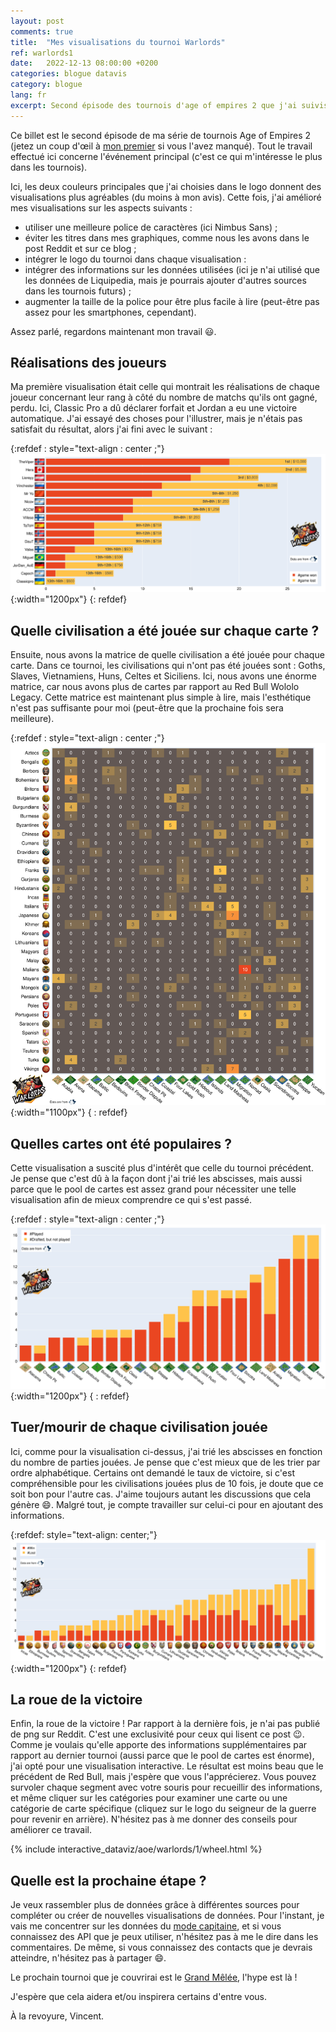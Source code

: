 ```yaml
---
layout: post
comments: true
title:  "Mes visualisations du tournoi Warlords"
ref: warlords1
date:   2022-12-13 08:00:00 +0200
categories: blogue datavis
category: blogue
lang: fr
excerpt: Second épisode des tournois d'age of empires 2 que j'ai suivis, par conséquent nouvelles visualisations 😃.
---
```


Ce billet est le second épisode de ma série de tournois Age of Empires 2 (jetez un coup d'œil à [mon premier](/blogue/datavis/aoe/2022/12/08/redbull-wololo-legacy-fr) si vous l'avez manqué).
Tout le travail effectué ici concerne l'événement principal (c'est ce qui m'intéresse le plus dans les tournois).

Ici, les deux couleurs principales que j'ai choisies dans le logo donnent des visualisations plus agréables (du moins à mon avis).
Cette fois, j'ai amélioré mes visualisations sur les aspects suivants :

- utiliser une meilleure police de caractères (ici Nimbus Sans) ;
- éviter les titres dans mes graphiques, comme nous les avons dans le post Reddit et sur ce blog ;
- intégrer le logo du tournoi dans chaque visualisation :
- intégrer des informations sur les données utilisées (ici je n'ai utilisé que les données de Liquipedia, mais je pourrais ajouter d'autres sources dans les tournois futurs) ;
- augmenter la taille de la police pour être plus facile à lire (peut-être pas assez pour les smartphones, cependant).

Assez parlé, regardons maintenant mon travail 😃.

## Réalisations des joueurs

Ma première visualisation était celle qui montrait les réalisations de chaque joueur concernant leur rang à côté du nombre de matchs qu'ils ont gagné, perdu.
Ici, Classic Pro a dû déclarer forfait et Jordan a eu une victoire automatique.
J'ai essayé des choses pour l'illustrer, mais je n'étais pas satisfait du résultat, alors j'ai fini avec le suivant :

{:refdef : style="text-align : center ;"}
![Réalisations des joueurs](/assets/images/dataviz/aoe/warlords/1/rank_games.png){:width="1200px"}
{: refdef}

## Quelle civilisation a été jouée sur chaque carte ?

Ensuite, nous avons la matrice de quelle civilisation a été jouée pour chaque carte.
Dans ce tournoi, les civilisations qui n'ont pas été jouées sont : Goths, Slaves, Vietnamiens, Huns, Celtes et Siciliens.
Ici, nous avons une énorme matrice, car nous avons plus de cartes par rapport au Red Bull Wololo Legacy.
Cette matrice est maintenant plus simple à lire, mais l'esthétique n'est pas suffisante pour moi (peut-être que la prochaine fois sera meilleure).

{:refdef : style="text-align : center ;"}
![Quelles sont les civilisations jouées sur chaque carte ?](/assets/images/dataviz/aoe/warlords/1/map_civ_played.png){:width="1100px"}
{ : refdef}

## Quelles cartes ont été populaires ?

Cette visualisation a suscité plus d'intérêt que celle du tournoi précédent.
Je pense que c'est dû à la façon dont j'ai trié les abscisses, mais aussi parce que le pool de cartes est assez grand pour nécessiter une telle visualisation afin de mieux comprendre ce qui s'est passé.

{:refdef : style="text-align : center ;"}
![Quelles sont les cartes les plus populaires ?](/assets/images/dataviz/aoe/warlords/1/maps_played.png){:width="1200px"}
{ : refdef}

## Tuer/mourir de chaque civilisation jouée

Ici, comme pour la visualisation ci-dessus, j'ai trié les abscisses en fonction du nombre de parties jouées.
Je pense que c'est mieux que de les trier par ordre alphabétique.
Certains ont demandé le taux de victoire, si c'est compréhensible pour les civilisations jouées plus de 10 fois, je doute que ce soit bon pour l'autre cas.
J'aime toujours autant les discussions que cela génère 😄.
Malgré tout, je compte travailler sur celui-ci pour en ajoutant des informations.

{:refdef: style="text-align: center;"}
![Tué/mort pour chaque civilisation jouée](/assets/images/dataviz/aoe/warlords/1/civ_played.png){:width="1200px"}
{: refdef}

## La roue de la victoire

Enfin, la roue de la victoire !
Par rapport à la dernière fois, je n'ai pas publié de png sur Reddit.
C'est une exclusivité pour ceux qui lisent ce post 😉.
Comme je voulais qu'elle apporte des informations supplémentaires par rapport au dernier tournoi (aussi parce que le pool de cartes est énorme), j'ai opté pour une visualisation interactive.
Le résultat est moins beau que le précédent de Red Bull, mais j'espère que vous l'apprécierez.
Vous pouvez survoler chaque segment avec votre souris pour recueillir des informations, et même cliquer sur les catégories pour examiner une carte ou une catégorie de carte spécifique (cliquez sur le logo du seigneur de la guerre pour revenir en arrière).
N'hésitez pas à me donner des conseils pour améliorer ce travail.

<div style="width : 1000px ; margin : 0 auto ;">
    {% include interactive_dataviz/aoe/warlords/1/wheel.html %}
</div>

## Quelle est la prochaine étape ?

Je veux rassembler plus de données grâce à différentes sources pour compléter ou créer de nouvelles visualisations de données.
Pour l'instant, je vais me concentrer sur les données du [mode capitaine](https://www.aoe2cm.net/), et si vous connaissez des API que je peux utiliser, n'hésitez pas à me le dire dans les commentaires.
De même, si vous connaissez des contacts que je devrais atteindre, n'hésitez pas à partager 😄.

Le prochain tournoi que je couvrirai est le [Grand Mêlée](https://youtu.be/QMApAc6IojQ), l'hype est là !

J'espère que cela aidera et/ou inspirera certains d'entre vous.

À la revoyure, Vincent.
